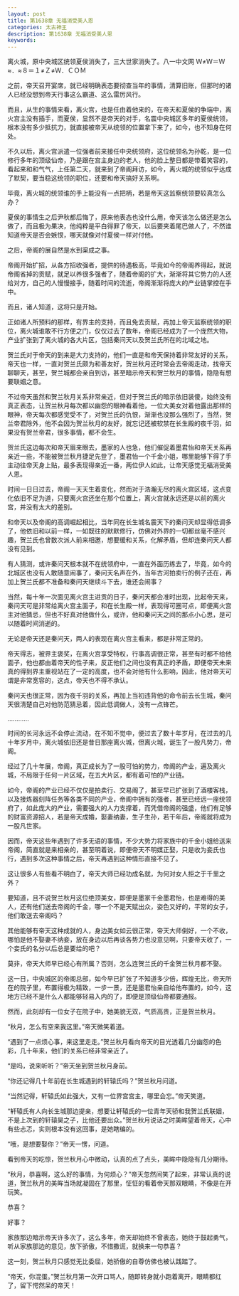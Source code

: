 ```yaml
---
layout: post
title: 第1638章 无福消受美人恩
categories: 太古神王
description: 第1638章 无福消受美人恩
keywords:
---
```


离火城，原中央城区统领夏侯消失了，三大世家消失了。八一中文网  Ｗ≠Ｗ＝Ｗ≈．≈８＝１≠Ｚ≠Ｗ．ＣＯＭ

之前，帝天召开宴席，就已经明确表态要彻查当年的事情，清算旧账，但那时的诸人已经没想到帝天行事这么霸道、这么雷厉风行。

而且，从生的事情来看，离火宫，也是任由着他来的，在帝天和夏侯的争端中，离火宫主没有插手，而夏侯，显然不是帝天的对手，名震中央城区多年的夏侯统领，根本没有多少抵抗力，就直接被帝天从统领的位置拿下来了，如今，也不知身在何处。

不久以后，离火宫派遣一位强者前来接任中央统领府，这位统领名为孙乾，是一位修行多年的顶级仙帝，乃是跟在宫主身边的老人，他的脸上整日都是带着笑容的，看起来和和气气，上任第二天，就来到了帝阁拜访，如今，离火城的统领似乎达成了默契，要当稳这统领的职位，还要和帝天搞好关系啊。

毕竟，离火城的统领谁的手上能没有一点把柄，若是帝天这监察统领要较真怎么办？

夏侯的事情生之后尹秋都后悔了，原来他表态也没什么用，帝天该怎么做还是怎么做了，而且极为果决，他纯粹是平白得罪了帝天，以后要夹着尾巴做人了，不然谁知道帝天是否会嫉恨，哪天就像对付夏侯一样对付他。

之后，帝阁的展自然是水到渠成之事。

帝阁开始扩招，从各方招收强者，提供的待遇极高，毕竟如今的帝阁养得起，就说帝阁省掉的贡赋，就足以养很多强者了，随着帝阁的扩大，渐渐将其它势力的人还给对方，自己的人慢慢接手，随着时间的流逝，帝阁渐渐将庞大的产业链掌控在手中。

而且，诸人知道，这将只是开始。

正如诸人所预料的那样，有界主的支持，而且免去贡赋，再加上帝天监察统领的职位，离火城谁敢不行方便之门，仅仅过去了数年，帝阁已经成为了一个庞然大物，产业扩张到了离火城的各大片区，包括秦问天以及贺兰氏所在的北域之地。

贺兰氏对于帝天的到来是大力支持的，他们一直是和帝天保持着非常友好的关系，帝天也一样，一直对贺兰氏颇为和善友好，贺兰秋月还时常会去帝阁走动，找帝天聊聊天，甚至，贺兰城都会亲自到访，甚至暗示帝天和贺兰秋月的事情，隐隐有想要联姻之意。

不过帝天虽然和贺兰秋月关系非常亲近，但对于贺兰氏的暗示依旧装傻，始终没有真正表态，让贺兰秋月每次都以幽怨的眼神看着他，一位大美女对着他露出那样的眼神，帝天每次都感觉受不了，对贺兰氏的仇恨，渐渐也没那么强烈了，当然，贺兰帝君除外，他不会因为贺兰秋月的友好，就忘记还被软禁在长生殿的夜千羽，如果没有贺兰帝君，很多事情，都不会生。

贺兰氏这边每次和帝天眉来眼去，墨家的人也急，他们催促着墨君怡和帝天关系再亲近一些，不能被贺兰秋月捷足先登了，墨君怡一个千金小姐，哪里能够下得了手主动往帝天身上贴，最多表现得亲近一番，两位伊人如此，让帝天感觉无福消受美人恩。

时间一日日过去，帝阁一天天生着变化，然而对于浩瀚无尽的离火宫区域，这点变化依旧不足为道，只要离火宫还坐在那个位置上，离火宫就永远还是以前的离火宫，并没有太大的差别。

和帝天以及帝阁的高调崛起相比，当年同在长生城名震天下的秦问天却显得低调多了，他依旧和以前一样，一如既往的默默修行，仿佛对外界的一切都丝毫不感兴趣，贺兰氏也曾数次派人前来相邀，想要缓和关系，化解矛盾，但却连秦问天人都没有见到。

有人猜测，或许秦问天根本就不在统领府中，一直在外面历练去了，毕竟，如今的北城区也没有人敢随意闹事了，秦问天名声在外，当年古河拍卖行的例子还在，再加上贺兰氏都不准备和秦问天继续斗下去，谁还会闹事？

当然，每十年一次面见离火宫主进贡的日子，秦问天都会准时出现，比起帝天来，秦问天可是非常给离火宫主面子，和在长生殿一样，表现得可圈可点，即便离火宫主对他猜忌，但也不好真对他做什么，或许，他和秦问天之间的那点小心思，是可以随着时间消逝的。

无论是帝天还是秦问天，两人的表现在离火宫主看来，都是非常正常的。

帝天得志，被界主褒奖，在离火宫享受特权，行事高调很正常，甚至有时都不给他面子，他也都由着帝天的性子来，反正他们之间也没有真正的矛盾，即便帝天未来真的得到界主重视站在了一定的高度，也不会对他有什么影响，因此，他对帝天可谓是非常宽容的，这点，帝天也不得不承认。

秦问天也很正常，因为夜千羽的关系，再加上当初违背他的命令前去长生城，秦问天很清楚自己对他防范猜忌着，因此低调做人，没有一点锋芒。

…………

时间的长河永远不会停止流动，在不知不觉中，便过去了数十年岁月，在过去的几十年岁月中，离火城依旧还是昔日那座离火城，但离火城，诞生了一股凡势力，帝阁。

经过了几十年展，帝阁，真正成长为了一股可怕的势力，帝阁的产业，遍及离火城，不局限于任何一片区域，在五大片区，都有着可怕的产业链。

如今，帝阁的产业已经不仅仅是拍卖行、交易阁了，甚至早已扩张到了酒楼客栈，以及接炼器刻阵任务等各类不同的产业，帝阁中拥有的强者，甚至已经远一座统领府了，如此庞大的产业，需要强大的人力支撑着，而凭借帝阁的强盛，他们有足够的财富资源招人，若是帝天成婚，娶妻纳妻，生子生孙，若干年后，帝阁就将成为一股凡世家。

因而，帝天这些年遇到了许多无语的事情，不少大势力将家族中的千金小姐给送来帝阁，简直就是来相亲的，甚至明着说，即便帝天不明媒正娶，只是收为妾氏也行，遇到多次这种事情之后，帝天再遇到这种情形直接不见了。

这让很多人有些看不明白了，帝天大师已经功成名就，为何对女人拒之于千里之外？

要知道，且不说贺兰秋月这位绝顶美女，即便是墨家千金墨君怡，也是难得的美人，还有他们送去帝阁的千金，哪一个不是天赋出众，姿色又好的，平常的女子，他们敢送去帝阁吗？

其他能够有帝天这种成就的人，身边美女如云很正常，帝天大师倒好，一个不收，哪怕是他不娶妻不纳妾，放在身边以后再谈各势力也没意见啊，只要帝天收了，一个妾氏的名分以后总是要给的吧？

莫非，帝天大师早已经心有所属？否则，怎么连贺兰氏的千金贺兰秋月都不娶。

这一日，中央城区的帝阁总部，如今早已扩张了不知道多少倍，辉煌无比，帝天所在的院子里，布置得极为精致，一步一景，还是墨君怡亲自给他布置的，如今，这地方已经不是什么人都能够轻易入内的了，即便是顶级仙帝都要通报。

然而，此刻却有一位女子在院子中，她美貌无双，气质高贵，正是贺兰秋月。

“秋月，怎么有空来我这里。”帝天微笑着道。

“遇到了一点烦心事，来这里走走。”贺兰秋月看向帝天的目光透着几分幽怨的色彩，几十年来，他们的关系已经非常亲近了。

“是吗，说来听听？”帝天坐到贺兰秋月身前。

“你还记得几十年前在长生城遇到的轩辕氏吗？”贺兰秋月问道。

“当然记得，轩辕氏如此强大，又有一位界宫宫主，哪里会忘。”帝天笑道。

“轩辕氏有人向长生城那边提亲，想要让轩辕氏的一位青年天骄和我贺兰氏联姻，不是上次到的轩辕昊之子，比他还要出众。”贺兰秋月说话之时美眸望着帝天，心中有些忐忑，实则根本没有这回事，是她瞎编的。

“哦，是想要娶你？”帝天一愣，问道。

看到帝天的吃惊，贺兰秋月心中微动，认真的点了点头，美眸中隐隐有几分期待。

“秋月，恭喜啊，这么好的事情，为何烦心？”帝天忽然间笑了起来，非常认真的说道，贺兰秋月的美眸当场就凝固在了那里，怔怔的看着帝天那双眼睛，不像是在开玩笑。

恭喜？

好事？

家族那边暗示帝天许多次了，这么多年，帝天却始终不曾表态，她终于鼓起勇气，听从家族那边的意见，放下骄傲，不惜撒谎，就换来一句恭喜？

这一刻，贺兰秋月只感觉无比委屈，她骄傲的自尊仿佛也被认践踏了。

“帝天，你混蛋。”贺兰秋月第一次开口骂人，随即转身就小跑着离开，眼睛都红了，留下愕然呆的帝天！
